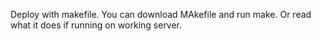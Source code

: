 Deploy with makefile. You can download MAkefile and run make. Or read what it does if running on working server.
